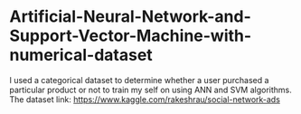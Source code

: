 # Artificial-Neural-Network-and-Support-Vector-Machine-with-numerical-dataset
I used a categorical dataset to determine whether a user purchased a particular product or not to train my self on using ANN and SVM algorithms.
The dataset link:
https://www.kaggle.com/rakeshrau/social-network-ads
